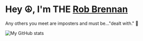 # Hey ☮️, I'm THE [Rob Brennan](https://github.com/therobbrennan)

Any others you meet are imposters and must be..."dealt with." 🤣

![My GitHub stats](https://github-readme-stats.vercel.app/api?username=therobbrennan&count_private=true&show_icons=true)
